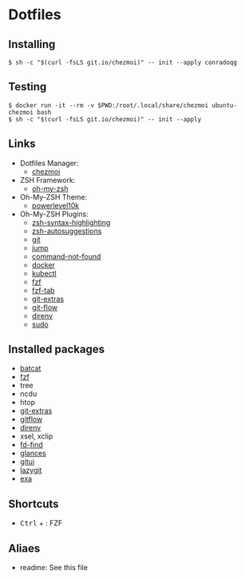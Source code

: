 # Dotfiles

## Installing

```console
$ sh -c "$(curl -fsLS git.io/chezmoi)" -- init --apply conradoqg
```

## Testing

```console
$ docker run -it --rm -v $PWD:/root/.local/share/chezmoi ubuntu-chezmoi bash
$ sh -c "$(curl -fsLS git.io/chezmoi)" -- init --apply
```

## Links

- Dotfiles Manager:
	- [chezmoi](https://github.com/twpayne/chezmoi)
- ZSH Framework:
	- [oh-my-zsh](https://github.com/ohmyzsh/ohmyzsh/)
- Oh-My-ZSH Theme:
	- [powerlevel10k](https://github.com/romkatv/powerlevel10k)
- Oh-My-ZSH Plugins:
	- [zsh-syntax-highlighting](https://github.com/zsh-users/zsh-syntax-highlighting)
	- [zsh-autosuggestions](https://github.com/zsh-users/zsh-autosuggestions)
	- [git](https://github.com/ohmyzsh/ohmyzsh/tree/master/plugins/git)
	- [jump](https://github.com/ohmyzsh/ohmyzsh/tree/master/plugins/jump)
	- [command-not-found](https://github.com/ohmyzsh/ohmyzsh/tree/master/plugins/command-not-found)
	- [docker](https://github.com/ohmyzsh/ohmyzsh/tree/master/plugins/docker)
	- [kubectl](https://github.com/ohmyzsh/ohmyzsh/tree/master/plugins/kubectl)
	- [fzf](https://github.com/ohmyzsh/ohmyzsh/tree/master/plugins/fzf)
	- [fzf-tab](https://github.com/Aloxaf/fzf-tab)
	- [git-extras](https://github.com/ohmyzsh/ohmyzsh/tree/master/plugins/git-extras)
	- [git-flow](https://github.com/ohmyzsh/ohmyzsh/tree/master/plugins/git-flow)
	- [direnv](https://github.com/ohmyzsh/ohmyzsh/tree/master/plugins/direnv)
	- [sudo](https://github.com/ohmyzsh/ohmyzsh/tree/master/plugins/sudo)

## Installed packages

- [batcat](https://github.com/sharkdp/bat)
- [fzf](https://github.com/junegunn/fzf)
- tree
- ncdu
- htop
- [git-extras](https://github.com/tj/git-extras)
- [gitflow](https://github.com/nvie/gitflow/wiki/Linux)
- [direnv](https://direnv.net/)
- xsel, xclip
- [fd-find](https://github.com/sharkdp/fd)
- [glances](https://nicolargo.github.io/glances/)
- [gitui](https://github.com/extrawurst/gitui)
- [lazygit](https://github.com/jesseduffield/lazygit)
- [exa](https://github.com/ogham/exa)

## Shortcuts

- <kbd>Ctrl</kbd> + <kbd><T></kbd>: FZF

## Aliaes
- readme: See this file


